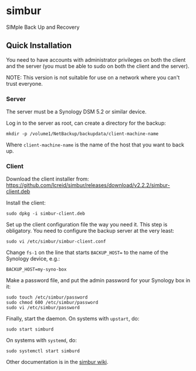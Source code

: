 # simbur

SIMple Back Up and Recovery

## Quick Installation
You need to have accounts with administrator privileges on both the client and the server (you must be able to sudo
on both the client and the server).

NOTE: This version is not suitable for use on a network where you can't trust everyone.

### Server
The server must be a Synology DSM 5.2 or similar device.

Log in to the server as root, can create a directory for the backup:

```
mkdir -p /volume1/NetBackup/backupdata/client-machine-name
```

Where `client-machine-name` is the name of the host that you want to back up.

### Client
Download the client installer from:
https://github.com/lcreid/simbur/releases/download/v2.2.2/simbur-client.deb

Install the client:

```
sudo dpkg -i simbur-client.deb
```

Set up the client configuration file the way you need it. This step is obligatory.
You need to configure the
backup server at the very least:

```
sudo vi /etc/simbur/simbur-client.conf
```

Change `fs-1` on the line that starts `BACKUP_HOST=` to the name of the Synology device, e.g.:

```
BACKUP_HOST=my-syno-box
```

Make a password file, and put the admin password for your Synology box in it:

```
sudo touch /etc/simbur/password
sudo chmod 600 /etc/simbur/password
sudo vi /etc/simbur/password
```
Finally, start the daemon. On systems with `upstart`, do:
```
sudo start simburd
```

On systems with `systemd`, do:
```
sudo systemctl start simburd
```

Other documentation is in the [simbur wiki](https://github.com/lcreid/simbur/wiki).
